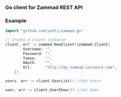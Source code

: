 ### Go client for Zammad REST API


### Example

```go
import "github.com/useti/zammad-go"

// Create a client instance
client, err := zammad.NewClient(&zammad.Client{
		Username: "",
		Password: "",
		Token:    "",
		OAuth:    "",
		Url:      "http://my-zammad-instance.com",
	})

users, err := client.UserList() //Get Users

user, err := client.UserShow(1) //Get User
```